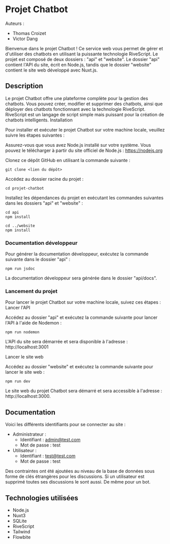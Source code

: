 # Projet Chatbot
Auteurs :
* Thomas Croizet
* Victor Dang

Bienvenue dans le projet Chatbot ! Ce service web vous permet de gérer et d'utiliser des chatbots en utilisant la puissante technologie RiveScript. Le projet est composé de deux dossiers : "api" et "website". Le dossier "api" contient l'API du site, écrit en Node.js, tandis que le dossier "website" contient le site web développé avec Nuxt.js.

## Description
Le projet Chatbot offre une plateforme complète pour la gestion des chatbots. Vous pouvez créer, modifier et supprimer des chatbots, ainsi que déployer des chatbots fonctionnant avec la technologie RiveScript. RiveScript est un langage de script simple mais puissant pour la création de chatbots intelligents.
Installation

Pour installer et exécuter le projet Chatbot sur votre machine locale, veuillez suivre les étapes suivantes :

Assurez-vous que vous avez Node.js installé sur votre système. Vous pouvez le télécharger à partir du site officiel de Node.js : https://nodejs.org

Clonez ce dépôt GitHub en utilisant la commande suivante :

```shell
git clone <lien du dépôt>
```
Accédez au dossier racine du projet :
```shell
cd projet-chatbot
```

Installez les dépendances du projet en exécutant les commandes suivantes dans les dossiers "api" et "website" :
```shell
cd api
npm install
```

```shell
cd ../website
npm install
```

### Documentation développeur
Pour générer la documentation développeur, exécutez la commande suivante dans le dossier "api" :
```shell
npm run jsdoc
```

La documentation développeur sera générée dans le dossier "api/docs".

### Lancement du projet
Pour lancer le projet Chatbot sur votre machine locale, suivez ces étapes :
Lancer l'API

Accédez au dossier "api" et exécutez la commande suivante pour lancer l'API à l'aide de Nodemon :
```shell
npm run nodemon
```

L'API du site sera démarrée et sera disponible à l'adresse : http://localhost:3001

Lancer le site web

Accédez au dossier "website" et exécutez la commande suivante pour lancer le site web :
```shell
npm run dev
```

Le site web du projet Chatbot sera démarré et sera accessible à l'adresse : http://localhost:3000.

## Documentation
Voici les différents identifiants pour se connecter au site : 
* Administrateur : 
    * Identifiant : admin@test.com
    * Mot de passe : test
* Utilisateur :
    * Identifiant : test@test.com
    * Mot de passe : test

Des contraintes ont été ajoutées au niveau de la base de données sous forme de clés étrangères pour les discussions. Si un utilisateur est supprimé toutes ses discussions le sont aussi. De même pour un bot.

## Technologies utilisées
* Node.js
* Nuxt3
* SQLite
* RiveScript
* Tailwind
* Flowbite